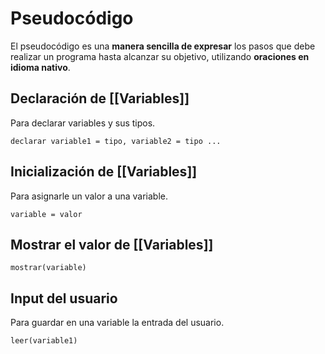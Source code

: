 # Pseudocódigo
El pseudocódigo es una **manera sencilla de expresar** los pasos que debe realizar un programa hasta alcanzar su objetivo, utilizando **oraciones en idioma nativo**.

## Declaración de [[Variables]]
Para declarar variables y sus tipos.
```
declarar variable1 = tipo, variable2 = tipo ...
```
## Inicialización de [[Variables]]
Para asignarle un valor a una variable.
```
variable = valor
```
## Mostrar el valor de [[Variables]]
```
mostrar(variable)
```
## Input del usuario
Para guardar en una variable la entrada del usuario.
```
leer(variable1)
```